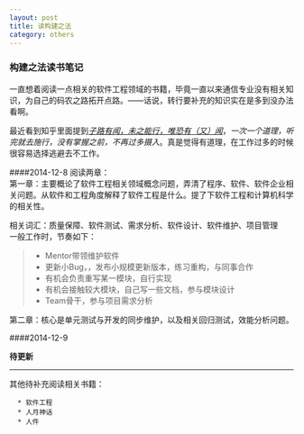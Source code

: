 ```yaml
---
layout: post
title: 读构建之法
category: others
---
```

### 构建之法读书笔记    

一直想着阅读一点相关的软件工程领域的书籍，毕竟一直以来通信专业没有相关知识，为自己的码农之路拓开点路。——话说，转行要补充的知识实在是多到没办法看啊。

最近看到知乎里面提到[*子路有闻，未之能行，唯恐有（又）闻*](http://www.zhihu.com/question/19550916/answer/29757926)，*一次一个道理，听完就去施行，没有掌握之前，不再过多摄入*。真是觉得有道理，在工作过多的时候很容易选择逃避去不工作。

####2014-12-8   阅读两章：     
第一章：主要概论了软件工程相关领域概念问题，弄清了程序、软件、软件企业相关问题。从软件和工程角度解释了软件工程是什么。提了下软件工程和计算机科学的相关性。

相关词汇：质量保障、软件测试、需求分析、软件设计、软件维护、项目管理  
一般工作时，节奏如下：

> * Mentor带领维护软件
> * 更新小Bug，，发布小规模更新版本，练习重构，与同事合作
> * 有机会负责重写某一模块，自行实现
> * 有机会接触较大模块，自己写一些文档，参与模块设计
> * Team骨干，参与项目需求分析

第二章：核心是单元测试与开发的同步维护，以及相关回归测试，效能分析问题。

####2014-12-9




**待更新**
- - -
   其他待补充阅读相关书籍：    

      * 软件工程
      * 人月神话
      * 人件   
